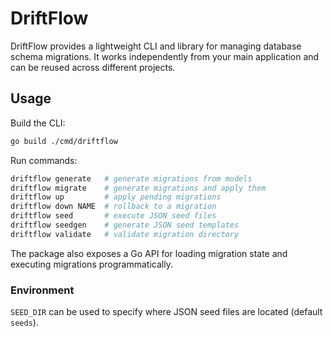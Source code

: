 # DriftFlow

DriftFlow provides a lightweight CLI and library for managing database schema
    migrations. It works independently from your main application and can be reused
across different projects.

## Usage

Build the CLI:

```bash
go build ./cmd/driftflow
```

Run commands:

```bash
driftflow generate   # generate migrations from models
driftflow migrate    # generate migrations and apply them
driftflow up         # apply pending migrations
driftflow down NAME  # rollback to a migration
driftflow seed       # execute JSON seed files
driftflow seedgen    # generate JSON seed templates
driftflow validate   # validate migration directory
```

The package also exposes a Go API for loading migration state and executing
migrations programmatically.

### Environment

`SEED_DIR` can be used to specify where JSON seed files are located (default `seeds`).
